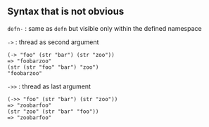## Syntax that is not obvious

`defn-` : same as `defn` but visible only within the defined namespace 


`->` : thread as second argument

    (-> "foo" (str "bar") (str "zoo"))
    => "foobarzoo"
    (str (str "foo" "bar") "zoo")
    "foobarzoo"

`->>` : thread as last argument

    (->> "foo" (str "bar") (str "zoo"))
    => "zoobarfoo"
    (str "zoo" (str "bar" "foo"))
    => "zoobarfoo"
